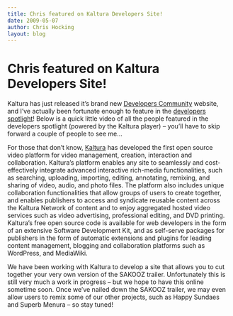 ```yaml
---
title: Chris featured on Kaltura Developers Site!
date: 2009-05-07
author: Chris Hocking
layout: blog
---
```

# Chris featured on Kaltura Developers Site!

Kaltura has just released it’s brand new [Developers Community](http://www.kaltura.org "Kaltura Developers Community") website, and I’ve actually been fortunate enough to feature in the [developers spotlight](http://www.kaltura.org/developer-spotlight "Kaltura Developers Spotlight")! Below is a quick little video of all the people featured in the developers spotlight (powered by the Kaltura player) – you’ll have to skip forward a couple of people to see me…

For those that don’t know, [Kaltura](http://www.kaltura.com "Kaltura") has developed the first open source video platform for video management, creation, interaction and collaboration. Kaltura’s platform enables any site to seamlessly and cost-effectively integrate advanced interactive rich-media functionalities, such as searching, uploading, importing, editing, annotating, remixing, and sharing of video, audio, and photo files. The platform also includes unique collaboration functionalities that allow groups of users to create together, and enables publishers to access and syndicate reusable content across the Kaltura Network of content and to enjoy aggregated hosted video services such as video advertising, professional editing, and DVD printing. Kaltura’s free open source code is available for web developers in the form of an extensive Software Development Kit, and as self-serve packages for publishers in the form of automatic extensions and plugins for leading content management, blogging and collaboration platforms such as WordPress, and MediaWiki.

We have been working with Kaltura to develop a site that allows you to cut together your very own version of the SAKOOZ trailer. Unfortunately this is still very much a work in progress – but we hope to have this online sometime soon. Once we’ve nailed down the SAKOOZ trailer, we may even allow users to remix some of our other projects, such as Happy Sundaes and Superb Menura – so stay tuned!